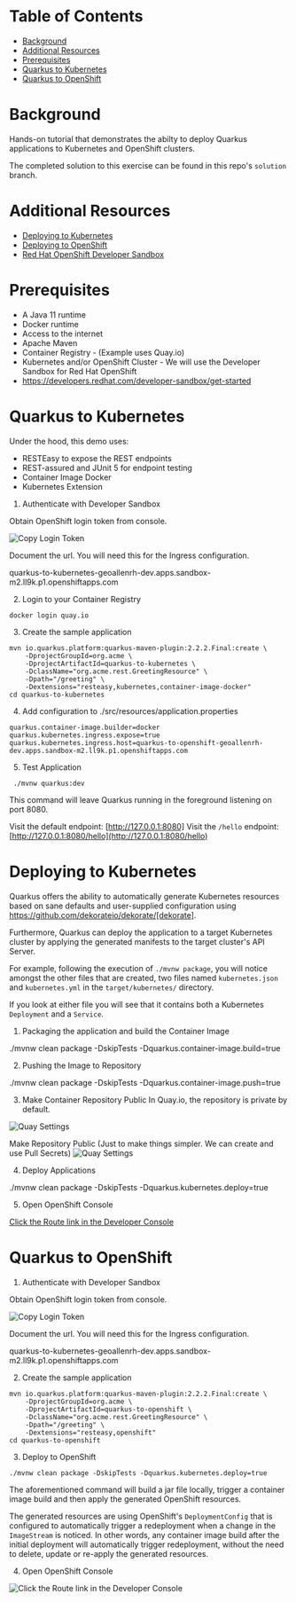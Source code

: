 
# Table of Contents
- [Background](#background)
- [Additional Resources](#additional-resources)
- [Prerequisites](#prerequisites)
- [Quarkus to Kubernetes](#quarkus-to-kubernetes)
- [Quarkus to OpenShift](#quarkus-to-openshift)

# Background
Hands-on tutorial that demonstrates the abilty to deploy Quarkus applications to Kubernetes and OpenShift clusters.

The completed solution to this exercise can be found in this repo's `solution` branch. 

# Additional Resources
- [Deploying to Kubernetes](https://quarkus.io/guides/deploying-to-kubernetes)
- [Deploying to OpenShift](https://quarkus.io/guides/deploying-to-openshift)
- [Red Hat OpenShift Developer Sandbox](https://developers.redhat.com/developer-sandbox/get-started)

# Prerequisites
- A Java 11 runtime
- Docker runtime
- Access to the internet
- Apache Maven 
- Container Registry - (Example uses Quay.io)
- Kubernetes and/or OpenShift Cluster - We will use the Developer Sandbox for Red Hat OpenShift 
- https://developers.redhat.com/developer-sandbox/get-started

# Quarkus to Kubernetes 

Under the hood, this demo uses:

- RESTEasy to expose the REST endpoints
- REST-assured and JUnit 5 for endpoint testing
- Container Image Docker
- Kubernetes Extension

1. Authenticate with Developer Sandbox

Obtain OpenShift login token from console.

![Copy Login Token](./images/copy_login_command.png)

Document the url. You will need this for the Ingress configuration. 

quarkus-to-kubernetes-geoallenrh-dev.apps.sandbox-m2.ll9k.p1.openshiftapps.com

2. Login to your Container Registry 
```
docker login quay.io
```

3. Create the sample application 
```
mvn io.quarkus.platform:quarkus-maven-plugin:2.2.2.Final:create \
    -DprojectGroupId=org.acme \
    -DprojectArtifactId=quarkus-to-kubernetes \
    -DclassName="org.acme.rest.GreetingResource" \
    -Dpath="/greeting" \
    -Dextensions="resteasy,kubernetes,container-image-docker"
cd quarkus-to-kubernetes
```

4. Add configuration to ./src/resources/application.properties
```
quarkus.container-image.builder=docker
quarkus.kubernetes.ingress.expose=true
quarkus.kubernetes.ingress.host=quarkus-to-openshift-geoallenrh-dev.apps.sandbox-m2.ll9k.p1.openshiftapps.com
```

5. Test Application

```
 ./mvnw quarkus:dev
 ```

This command will leave Quarkus running in the foreground listening on port 8080.

Visit the default endpoint: [http://127.0.0.1:8080]
Visit the `/hello` endpoint: [http://127.0.0.1:8080/hello](http://127.0.0.1:8080/hello)


# Deploying to Kubernetes 
Quarkus offers the ability to automatically generate Kubernetes resources based on sane defaults and user-supplied configuration using https://github.com/dekorateio/dekorate/[dekorate].

Furthermore, Quarkus can deploy the application to a target Kubernetes cluster by applying the generated manifests to the target cluster's API Server.

For example, following the execution of `./mvnw package`, you will notice amongst the other files that are created, two files named
`kubernetes.json` and `kubernetes.yml` in the `target/kubernetes/` directory.

If you look at either file you will see that it contains both a Kubernetes `Deployment` and a `Service`.

1. Packaging the application and build the Container Image

./mvnw clean package -DskipTests -Dquarkus.container-image.build=true

2. Pushing the Image to Repository

./mvnw clean package -DskipTests -Dquarkus.container-image.push=true

3. Make Container Repository Public
In Quay.io, the repository is private by default.

![Quay Settings ](./images/quay_repo_settings_1.png)

Make Repository Public (Just to make things simpler.  We can create and use Pull Secrets)
![Quay Settings ](./images/quay_repo_settings_2.png)


4. Deploy Applications

./mvnw clean package -DskipTests -Dquarkus.kubernetes.deploy=true


5. Open OpenShift Console

[Click the Route link in the Developer Console ](./images/quarkus-to-kubernetes_console_ingress.png)



# Quarkus to OpenShift 

1. Authenticate with Developer Sandbox

Obtain OpenShift login token from console.

![Copy Login Token](./images/copy_login_command.png)

Document the url. You will need this for the Ingress configuration. 

quarkus-to-kubernetes-geoallenrh-dev.apps.sandbox-m2.ll9k.p1.openshiftapps.com

2. Create the sample application 

```
mvn io.quarkus.platform:quarkus-maven-plugin:2.2.2.Final:create \
    -DprojectGroupId=org.acme \
    -DprojectArtifactId=quarkus-to-openshift \
    -DclassName="org.acme.rest.GreetingResource" \
    -Dpath="/greeting" \
    -Dextensions="resteasy,openshift"
cd quarkus-to-openshift
```

3. Deploy to OpenShift
```
./mvnw clean package -DskipTests -Dquarkus.kubernetes.deploy=true
```

The aforementioned command will build a jar file locally, trigger a container image build and then apply the generated OpenShift resources.

The generated resources are using OpenShift's `DeploymentConfig` that is configured to automatically trigger a redeployment when a change in the `ImageStream` is noticed.
In other words, any container image build after the initial deployment will automatically trigger redeployment, without the need to delete, update or re-apply the generated resources.


4. Open OpenShift Console

![Click the Route link in the Developer Console ](./images/quarkus-to-kubernetes_console_ingress.png)





